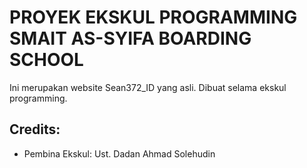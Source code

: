 # PROYEK EKSKUL PROGRAMMING SMAIT AS-SYIFA BOARDING SCHOOL

Ini merupakan website Sean372_ID yang asli. Dibuat selama ekskul programming.

## Credits:
- Pembina Ekskul: Ust. Dadan Ahmad Solehudin
